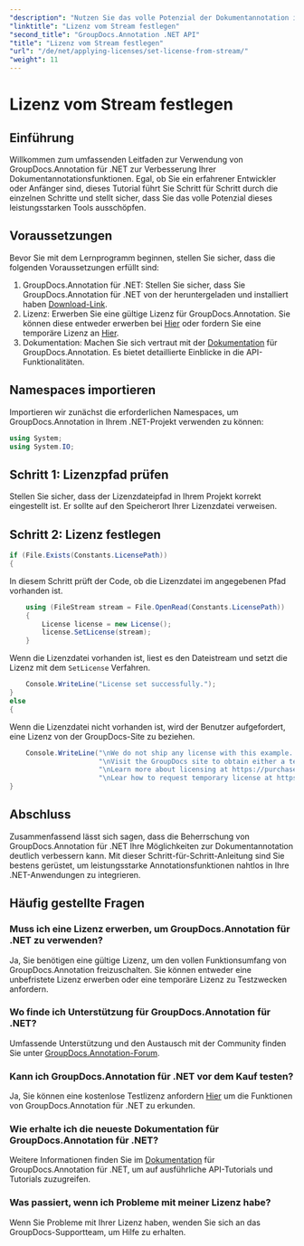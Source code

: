 ```yaml
---
"description": "Nutzen Sie das volle Potenzial der Dokumentannotation in .NET mit GroupDocs.Annotation. Folgen Sie unserer Schritt-für-Schritt-Anleitung für eine nahtlose Integration."
"linktitle": "Lizenz vom Stream festlegen"
"second_title": "GroupDocs.Annotation .NET API"
"title": "Lizenz vom Stream festlegen"
"url": "/de/net/applying-licenses/set-license-from-stream/"
"weight": 11
---
```


# Lizenz vom Stream festlegen

## Einführung
Willkommen zum umfassenden Leitfaden zur Verwendung von GroupDocs.Annotation für .NET zur Verbesserung Ihrer Dokumentannotationsfunktionen. Egal, ob Sie ein erfahrener Entwickler oder Anfänger sind, dieses Tutorial führt Sie Schritt für Schritt durch die einzelnen Schritte und stellt sicher, dass Sie das volle Potenzial dieses leistungsstarken Tools ausschöpfen.
## Voraussetzungen
Bevor Sie mit dem Lernprogramm beginnen, stellen Sie sicher, dass die folgenden Voraussetzungen erfüllt sind:
1. GroupDocs.Annotation für .NET: Stellen Sie sicher, dass Sie GroupDocs.Annotation für .NET von der heruntergeladen und installiert haben [Download-Link](https://releases.groupdocs.com/annotation/net/).
2. Lizenz: Erwerben Sie eine gültige Lizenz für GroupDocs.Annotation. Sie können diese entweder erwerben bei [Hier](https://purchase.groupdocs.com/buy) oder fordern Sie eine temporäre Lizenz an [Hier](https://purchase.groupdocs.com/temporary-license/).
3. Dokumentation: Machen Sie sich vertraut mit der [Dokumentation](https://tutorials.groupdocs.com/annotation/net/) für GroupDocs.Annotation. Es bietet detaillierte Einblicke in die API-Funktionalitäten.

## Namespaces importieren
Importieren wir zunächst die erforderlichen Namespaces, um GroupDocs.Annotation in Ihrem .NET-Projekt verwenden zu können:
```csharp
using System;
using System.IO;
```

## Schritt 1: Lizenzpfad prüfen
Stellen Sie sicher, dass der Lizenzdateipfad in Ihrem Projekt korrekt eingestellt ist. Er sollte auf den Speicherort Ihrer Lizenzdatei verweisen.
## Schritt 2: Lizenz festlegen
```csharp
if (File.Exists(Constants.LicensePath))
{
```
In diesem Schritt prüft der Code, ob die Lizenzdatei im angegebenen Pfad vorhanden ist.
```csharp
    using (FileStream stream = File.OpenRead(Constants.LicensePath))
    {
        License license = new License();
        license.SetLicense(stream);
    }
```
Wenn die Lizenzdatei vorhanden ist, liest es den Dateistream und setzt die Lizenz mit dem `SetLicense` Verfahren.
```csharp
    Console.WriteLine("License set successfully.");
}
else
{
```
Wenn die Lizenzdatei nicht vorhanden ist, wird der Benutzer aufgefordert, eine Lizenz von der GroupDocs-Site zu beziehen.
```csharp
    Console.WriteLine("\nWe do not ship any license with this example. " +
                      "\nVisit the GroupDocs site to obtain either a temporary or permanent license. " +
                      "\nLearn more about licensing at https://purchase.groupdocs.com/faqs/licensing. " +
                      "\nLear how to request temporary license at https://purchase.groupdocs.com/temporary-license.");
}
```

## Abschluss
Zusammenfassend lässt sich sagen, dass die Beherrschung von GroupDocs.Annotation für .NET Ihre Möglichkeiten zur Dokumentannotation deutlich verbessern kann. Mit dieser Schritt-für-Schritt-Anleitung sind Sie bestens gerüstet, um leistungsstarke Annotationsfunktionen nahtlos in Ihre .NET-Anwendungen zu integrieren.
## Häufig gestellte Fragen
### Muss ich eine Lizenz erwerben, um GroupDocs.Annotation für .NET zu verwenden?
Ja, Sie benötigen eine gültige Lizenz, um den vollen Funktionsumfang von GroupDocs.Annotation freizuschalten. Sie können entweder eine unbefristete Lizenz erwerben oder eine temporäre Lizenz zu Testzwecken anfordern.
### Wo finde ich Unterstützung für GroupDocs.Annotation für .NET?
Umfassende Unterstützung und den Austausch mit der Community finden Sie unter [GroupDocs.Annotation-Forum](https://forum.groupdocs.com/c/annotation/10).
### Kann ich GroupDocs.Annotation für .NET vor dem Kauf testen?
Ja, Sie können eine kostenlose Testlizenz anfordern [Hier](https://releases.groupdocs.com/) um die Funktionen von GroupDocs.Annotation für .NET zu erkunden.
### Wie erhalte ich die neueste Dokumentation für GroupDocs.Annotation für .NET?
Weitere Informationen finden Sie im [Dokumentation](https://tutorials.groupdocs.com/annotation/net/) für GroupDocs.Annotation für .NET, um auf ausführliche API-Tutorials und Tutorials zuzugreifen.
### Was passiert, wenn ich Probleme mit meiner Lizenz habe?
Wenn Sie Probleme mit Ihrer Lizenz haben, wenden Sie sich an das GroupDocs-Supportteam, um Hilfe zu erhalten.